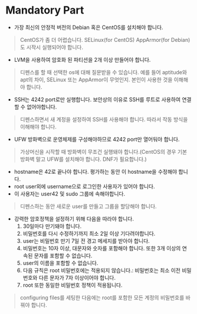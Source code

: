 # Mandatory Part
* 가장 최신의 안정적 버전의 Debian 혹은 CentOS를 설치해야 합니다.
> CentOS가 좀 더 어렵습니다. SELinux(for CentOS) AppArmor(for Debian)도 시작시 실행되어야 합니다.
* LVM을 사용하여 암호화 된 파티션을 2개 이상 만들어야 합니다.
> 디펜스를 할 때 선택한 os에 대해 질문받을 수 있습니다. 예를 들어 aptitude와 apt의 차이, SELinux 또는 AppArmor이 무엇인지. 본인이 사용한 것을 이해해야 합니다.
* SSH는 4242 port로만 실행합니다. 보안상의 이유로 SSH를 루트로 사용하여 연결할 수 없어야합니다.
> 디펜스하면서 새 계정을 설정하여 SSH를 사용해야 합니다. 따라서 작동 방식을 이해해야 합니다.
* UFW 방화벽으로 운영체제를 구성해야하므로 4242 port만 열어둬야 합니다.
> 가상머신을 시작할 때 방화벽이 무조건 실행돼야 합니다.(CentOS의 경우 기본 방화벽 말고 UFW를 설치해야 합니다. DNF가 필요합니다.)
* hostname은 42로 끝나야 합니다. 평가하는 동안 이 hostname을 수정해야 합니다.
* root user외에 username으로 로그인한 사용자가 있어야 합니다.
* 이 사용자는 user42 및 sudo 그룹에 속해야합니다.
> 디펜스하는 동안 새로운 user를 만들고 그룹을 할당해야 합니다.
* 강력한 암호정책을 설정하기 위해 다음을 따라야 합니다.
   1. 30일마다 만기돼야 합니다.
   2. 비밀번호를 다시 수정하기까지 최소 2일 이상 기다려야합니다.
   3. user는 비밀번호 만기 7일 전 경고 메세지를 받아야 합니다.
   4. 비밀번호는 10자 이상, 대문자와 숫자를 포함해야 합니다. 또한 3개 이상의 연속된 문자를 포함할 수 없습니다.
   5. user의 이름을 포함할 수 없습니다.
   6. 다음 규칙은 root 비밀번호에는 적용되지 않습니다.: 비밀번호는 최소 이전 비밀번호와 다른 문자가 7자 이상이어야 합니다.
   7. root 또한 동일한 비밀번호 정책이 적용됩니다.
> configuring files를 세팅한 다음에는 root를 포함한 모든 계정의 비밀번호를 바꿔야 합니다.
